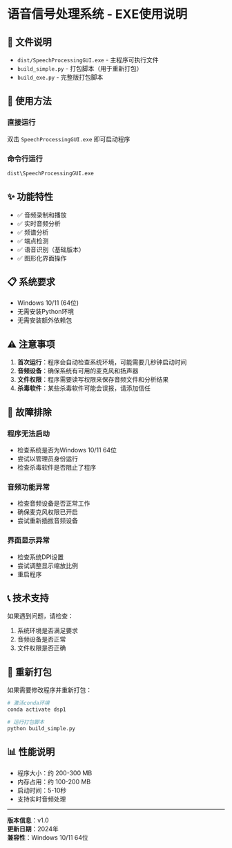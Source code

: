 # 语音信号处理系统 - EXE使用说明

## 📁 文件说明

- `dist/SpeechProcessingGUI.exe` - 主程序可执行文件
- `build_simple.py` - 打包脚本（用于重新打包）
- `build_exe.py` - 完整版打包脚本

## 🚀 使用方法

### 直接运行
双击 `SpeechProcessingGUI.exe` 即可启动程序

### 命令行运行
```bash
dist\SpeechProcessingGUI.exe
```

## ✨ 功能特性

- ✅ 音频录制和播放
- ✅ 实时音频分析
- ✅ 频谱分析
- ✅ 端点检测
- ✅ 语音识别（基础版本）
- ✅ 图形化界面操作

## 📋 系统要求

- Windows 10/11 (64位)
- 无需安装Python环境
- 无需安装额外依赖包

## ⚠️ 注意事项

1. **首次运行**：程序会自动检查系统环境，可能需要几秒钟启动时间
2. **音频设备**：确保系统有可用的麦克风和扬声器
3. **文件权限**：程序需要读写权限来保存音频文件和分析结果
4. **杀毒软件**：某些杀毒软件可能会误报，请添加信任

## 🔧 故障排除

### 程序无法启动
- 检查系统是否为Windows 10/11 64位
- 尝试以管理员身份运行
- 检查杀毒软件是否阻止了程序

### 音频功能异常
- 检查音频设备是否正常工作
- 确保麦克风权限已开启
- 尝试重新插拔音频设备

### 界面显示异常
- 检查系统DPI设置
- 尝试调整显示缩放比例
- 重启程序

## 📞 技术支持

如果遇到问题，请检查：
1. 系统环境是否满足要求
2. 音频设备是否正常
3. 文件权限是否正确

## 🔄 重新打包

如果需要修改程序并重新打包：

```bash
# 激活conda环境
conda activate dsp1

# 运行打包脚本
python build_simple.py
```

## 📊 性能说明

- 程序大小：约 200-300 MB
- 内存占用：约 100-200 MB
- 启动时间：5-10秒
- 支持实时音频处理

---

**版本信息**：v1.0  
**更新日期**：2024年  
**兼容性**：Windows 10/11 64位


